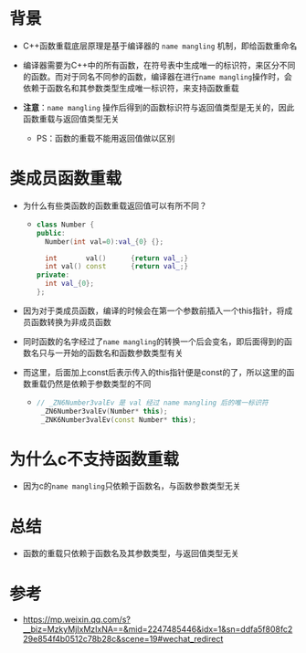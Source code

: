 # 背景

- C++函数重载底层原理是基于编译器的 `name mangling` 机制，即给函数重命名
- 编译器需要为C++中的所有函数，在符号表中生成唯一的标识符，来区分不同的函数。而对于同名不同参的函数，编译器在进行`name mangling`操作时，会依赖于函数名和其参数类型生成唯一标识符，来支持函数重载

- **注意**：`name mangling` 操作后得到的函数标识符与返回值类型是无关的，因此函数重载与返回值类型无关
  - PS：函数的重载不能用返回值做以区别







# 类成员函数重载

- 为什么有些类函数的函数重载返回值可以有所不同？

  - ```cpp
    class Number { 
    public:
      Number(int val=0):val_{0} {};
    
      int       val()      {return val_;}
      int val() const      {return val_;}
    private:
      int val_{0};
    };
    ```

- 因为对于类成员函数，编译的时候会在第一个参数前插入一个this指针，将成员函数转换为非成员函数

- 同时函数的名字经过了`name mangling`的转换一个后会变名，即后面得到的函数名只与一开始的函数名和函数参数类型有关

- 而这里，后面加上const后表示传入的this指针便是const的了，所以这里的函数重载仍然是依赖于参数类型的不同

  - ```cpp
    // _ZN6Number3valEv 是 val 经过 name mangling 后的唯一标识符
     _ZN6Number3valEv(Number* this);
     _ZNK6Number3valEv(const Number* this);
    ```







# 为什么c不支持函数重载

- 因为c的`name mangling`只依赖于函数名，与函数参数类型无关







# 总结

- 函数的重载只依赖于函数名及其参数类型，与返回值类型无关





# 参考

- https://mp.weixin.qq.com/s?__biz=MzkyMjIxMzIxNA==&mid=2247485446&idx=1&sn=ddfa5f808fc229e854f4b0512c78b28c&scene=19#wechat_redirect